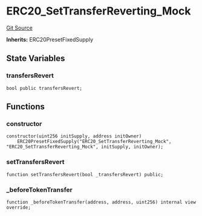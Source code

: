 # ERC20_SetTransferReverting_Mock
[Git Source](https://github.com/bowenli86/eigenlayer-contracts/blob/0800603ae0e71de6487dd628cace5380fa364f74/src/test/mocks/ERC20_SetTransferReverting_Mock.sol)

**Inherits:**
ERC20PresetFixedSupply


## State Variables
### transfersRevert

```solidity
bool public transfersRevert;
```


## Functions
### constructor


```solidity
constructor(uint256 initSupply, address initOwner)
    ERC20PresetFixedSupply("ERC20_SetTransferReverting_Mock", "ERC20_SetTransferReverting_Mock", initSupply, initOwner);
```

### setTransfersRevert


```solidity
function setTransfersRevert(bool _transfersRevert) public;
```

### _beforeTokenTransfer


```solidity
function _beforeTokenTransfer(address, address, uint256) internal view override;
```


